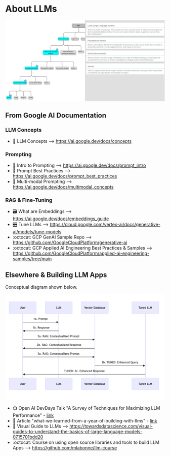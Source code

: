 # About LLMs

<img src="https://github.com/lynnlangit/gcp-essentials/blob/master/6_AI-ML/images/llm-hierarchy.png" width=800>

## From Google AI Documentation

### LLM Concepts
  - 📖 LLM Concepts --> https://ai.google.dev/docs/concepts

### Prompting
  - 📖 Intro to Prompting --> https://ai.google.dev/docs/prompt_intro
  - 📖 Prompt Best Practices --> https://ai.google.dev/docs/prompt_best_practices
  - 📖 Multi-modal Prompting --> https://ai.google.dev/docs/multimodal_concepts
    
### RAG & Fine-Tuning
  - 🗃️ What are Embeddings --> https://ai.google.dev/docs/embeddings_guide
  - 🎛️ Tune LLMs --> https://cloud.google.com/vertex-ai/docs/generative-ai/models/tune-models
  - :octocat: GCP GenAI Sample Repo --> https://github.com/GoogleCloudPlatform/generative-ai
  - :octocat: GCP Applied AI Engineering Best Practices & Samples --> https://github.com/GoogleCloudPlatform/applied-ai-engineering-samples/tree/main

## Elsewhere & Building LLM Apps

Conceptual diagram shown below.

<img src="https://github.com/lynnlangit/gcp-essentials/blob/master/6_AI-ML/images/llm-apps.png" width=800>

 - 📺 Open AI DevDays Talk "A Survey of Techniques for Maximizing LLM Performance" - [link](https://www.youtube.com/watch?v=ahnGLM-RC1Y)
 - 📖 Article "what-we-learned-from-a-year-of-building-with-llms" - [link](https://www.oreilly.com/radar/what-we-learned-from-a-year-of-building-with-llms-part-i/)
 - 📘 Visual Guide to LLMs --> https://towardsdatascience.com/visual-guides-to-understand-the-basics-of-large-language-models-0715701bdd20
 - :octocat: Course on using open source libraries and tools to build LLM Apps --> https://github.com/mlabonne/llm-course
